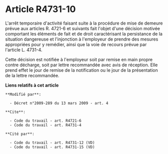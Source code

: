 # Article R4731-10

L'arrêt temporaire d'activité faisant suite à la procédure de mise de demeure prévue aux articles R. 4721-6 et suivants fait
l'objet d'une décision motivée comportant les éléments de fait et de droit caractérisant la persistance de la situation
dangereuse et l'injonction à l'employeur de prendre des mesures appropriées pour y remédier, ainsi que la voie de recours
prévue par l'article L. 4731-4. 

Cette décision est notifiée à l'employeur soit par remise en main propre contre décharge, soit par lettre recommandée avec
avis de réception. Elle prend effet le jour de remise de la notification ou le jour de la présentation de la lettre
recommandée.

**Liens relatifs à cet article**

	**Modifié par**:

	  - Décret n°2009-289 du 13 mars 2009 - art. 4

	**Cite**:

	  - Code du travail - art. R4721-6
	  - Code du travail - art. R4731-4

	**Cité par**:

	  - Code du travail - art. R4731-12 (VD)
	  - Code du travail - art. R4731-15 (VD)

